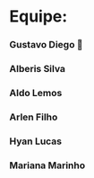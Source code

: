 # Equipe:
### Gustavo Diego 👑
### Alberis Silva
### Aldo Lemos
### Arlen Filho
### Hyan Lucas
### Mariana Marinho